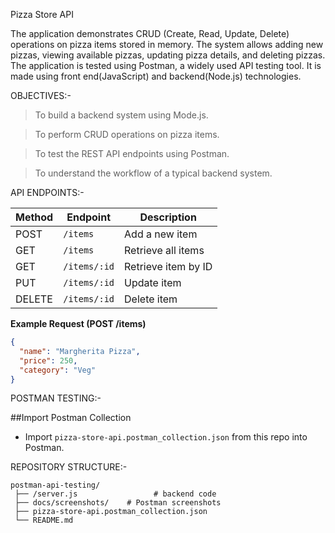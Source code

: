 Pizza Store API

The application demonstrates CRUD (Create, Read, Update, Delete) operations on pizza items stored in memory. The system allows adding new pizzas, viewing available pizzas, updating pizza details, and deleting pizzas. The application is tested using Postman, a widely used API testing tool. It is made using front end(JavaScript) and backend(Node.js) technologies.

 OBJECTIVES:-
 
>To build a backend system using Mode.js.

>To perform CRUD operations on pizza items.

>To test the REST API endpoints using Postman.

>To understand the workflow of a typical backend system.


 API ENDPOINTS:-

| Method | Endpoint     | Description         |
| ------ | ------------ | ------------------- |
| POST   | `/items`     | Add a new item      |
| GET    | `/items`     | Retrieve all items  |
| GET    | `/items/:id` | Retrieve item by ID |
| PUT    | `/items/:id` | Update item         |
| DELETE | `/items/:id` | Delete item         |

**Example Request (POST /items)**

```json
{
  "name": "Margherita Pizza",
  "price": 250,
  "category": "Veg"
}
```


POSTMAN TESTING:-

##Import Postman Collection

* Import `pizza-store-api.postman_collection.json` from this repo into Postman.


REPOSITORY STRUCTURE:-

```
postman-api-testing/
 ├── /server.js                 # backend code
 ├── docs/screenshots/    # Postman screenshots
 ├── pizza-store-api.postman_collection.json
 └── README.md
```


